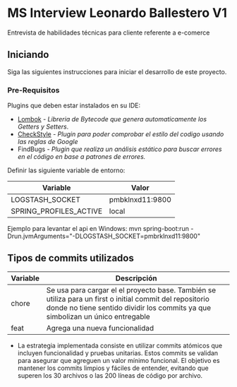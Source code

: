 # MS Interview Leonardo Ballestero V1
Entrevista de habilidades técnicas para cliente referente a e-comerce

## Iniciando

Siga las siguientes instrucciones para iniciar el desarrollo de este proyecto.

### Pre-Requisitos

Plugins que deben estar instalados en su IDE:
* [Lombok](http://projectlombok.org/) - *Libreria de Bytecode que genera automaticamente los Getters y Setters*.
* [CheckStyle](http://www.checkstyle.com/) - *Plugin para poder comprobar el estilo del codigo usando las reglas de Google*
* FindBugs - *Plugin que realiza un análisis estático para buscar errores en el código en base a patrones de errores.* 


Definir las siguiente variable de entorno:

| Variable | Valor |
| -------- | ----- |
| LOGSTASH_SOCKET | pmbklnxd11:9800 |
| SPRING_PROFILES_ACTIVE |local|

Ejemplo para levantar el api en Windows: mvn spring-boot:run -Drun.jvmArguments="-DLOGSTASH_SOCKET=pmbrklnxd11:9800"


## Tipos de commits utilizados
| Variable | Descripción |
| -------- | ----- |
| chore | Se usa para cargar el el proyecto base. También se utiliza para un first o initial commit del repositorio donde no tiene sentido dividir los commits ya que simbolizan un único entregable |
| feat |Agrega una nueva funcionalidad|

- La estrategia implementada consiste en utilizar commits atómicos que incluyen funcionalidad y pruebas unitarias. Estos commits se validan para asegurar que agreguen un valor mínimo funcional. El objetivo es mantener los commits limpios y fáciles de entender, evitando que superen los 30 archivos o las 200 líneas de código por archivo.

